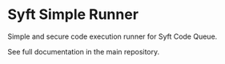 # Syft Simple Runner

Simple and secure code execution runner for Syft Code Queue.

See full documentation in the main repository.
